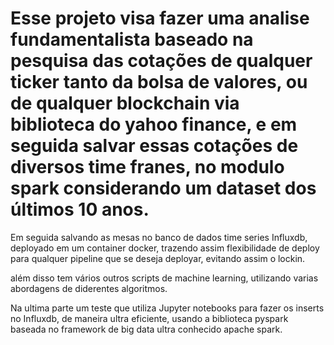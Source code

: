 # Esse projeto visa fazer uma analise fundamentalista baseado na pesquisa das cotações de qualquer ticker tanto da bolsa de valores, ou de qualquer blockchain via biblioteca do yahoo finance, e em seguida salvar essas cotações de diversos time franes, no modulo spark considerando um dataset dos últimos 10 anos.

Em seguida salvando as mesas no banco de dados 
time series Influxdb, deployado em um container
docker, trazendo assim flexibilidade de deploy para
qualquer pipeline que se deseja deployar, evitando assim 
o lockin.

além disso tem vários outros scripts de machine learning,
utilizando varias abordagens de diderentes algoritmos.

Na ultima parte um teste que utiliza Jupyter notebooks 
para fazer os inserts no Influxdb, de maneira ultra eficiente,
usando a biblioteca pyspark baseada no framework
de big data ultra conhecido apache spark.
